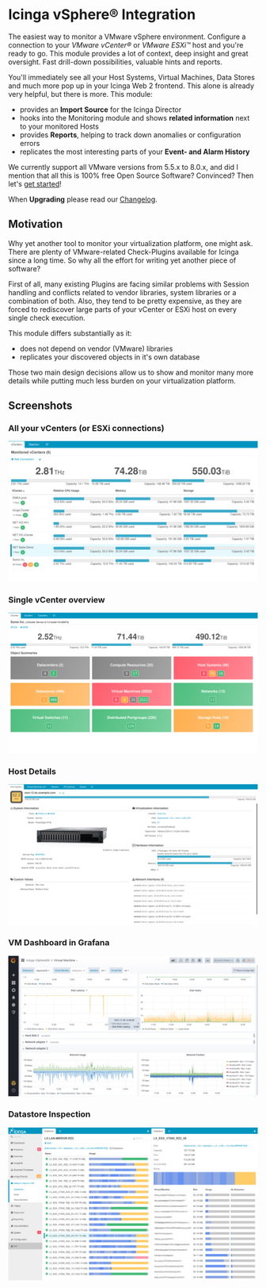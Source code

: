 Icinga vSphere® Integration
===========================

The easiest way to monitor a VMware vSphere environment. Configure a connection
to your *VMware vCenter®* or *VMware ESXi™* host and you're ready to go. This
module provides a lot of context, deep insight and great oversight. Fast
drill-down possibilities, valuable hints and reports.

You'll immediately see all your Host Systems, Virtual Machines, Data Stores and
much more pop up in your Icinga Web 2 frontend. This alone is already very helpful,
but there is more. This module:

* provides an **Import Source** for the Icinga Director
* hooks into the Monitoring module and shows **related information** next to
  your monitored Hosts
* provides **Reports**, helping to track down anomalies or configuration errors
* replicates the most interesting parts of your **Event- and Alarm History**

We currently support all VMware versions from 5.5.x to 8.0.x, and did I mention that
all this is 100% free Open Source Software? Convinced? Then let's [get started](doc/01-Installation.md)!

When **Upgrading** please read our [Changelog](doc/84-Changelog.md).

Motivation
----------

Why yet another tool to monitor your virtualization platform, one might ask.
There are plenty of VMware-related Check-Plugins available for Icinga since a
long time. So why all the effort for writing yet another piece of software?

First of all, many existing Plugins are facing similar problems with Session
handling and conflicts related to vendor libraries, system libraries or a
combination of both. Also, they tend to be pretty expensive, as they are forced
to rediscover large parts of your vCenter or ESXi host on every single check
execution.

This module differs substantially as it:

* does not depend on vendor (VMware) libraries
* replicates your discovered objects in it's own database

Those two main design decisions allow us to show and monitor many more details
while putting much less burden on your virtualization platform.

Screenshots
-----------

### All your vCenters (or ESXi connections)

![vCenter Overview](doc/screenshot/00_preview/01_vspheredb-summary.png)

### Single vCenter overview

![vSphereDB Dashlets](doc/screenshot/00_preview/02_vspheredb-dashlets.png)

### Host Details

![Host Details](doc/screenshot/00_preview/03_vspheredb_host-details.png)

### VM Dashboard in Grafana

![VM Grafana Dashboard](doc/screenshot/00_preview/04_grafana-details.png)

### Datastore Inspection

![VMware vSphere Datastores](doc/screenshot/00_preview/00_preview_vmware-vsphere-datastores.png)
